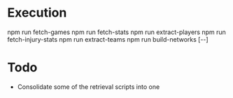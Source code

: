 # Execution

npm run fetch-games
npm run fetch-stats
npm run extract-players
npm run fetch-injury-stats
npm run extract-teams
npm run build-networks [--]

# Todo

* Consolidate some of the retrieval scripts into one